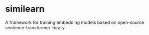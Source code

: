 # similearn
A framework for training embedding models based on open-source sentence-transformer library.
